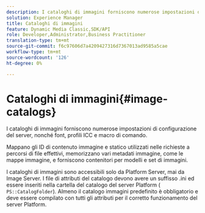 ```yaml
---
description: I cataloghi di immagini forniscono numerose impostazioni di configurazione del server, nonché font, profili ICC e macro di comando.
solution: Experience Manager
title: Cataloghi di immagini
feature: Dynamic Media Classic,SDK/API
role: Developer,Administrator,Business Practitioner
translation-type: tm+mt
source-git-commit: f6c97606d7a4209427316d7367013ad9585a5cae
workflow-type: tm+mt
source-wordcount: '126'
ht-degree: 0%

---
```



# Cataloghi di immagini{#image-catalogs}

I cataloghi di immagini forniscono numerose impostazioni di configurazione del server, nonché font, profili ICC e macro di comando.

Mappano gli ID di contenuto immagine e statico utilizzati nelle richieste a percorsi di file effettivi, memorizzano vari metadati immagine, come le mappe immagine, e forniscono contenitori per modelli e set di immagini.

I cataloghi di immagini sono accessibili solo da Platform Server, mai da Image Server. I file di attributi del catalogo devono avere un suffisso .ini ed essere inseriti nella cartella del catalogo del server Platform ( `PS::CatalogFolder`). Almeno il catalogo immagini predefinito è obbligatorio e deve essere compilato con tutti gli attributi per il corretto funzionamento del server Platform.
